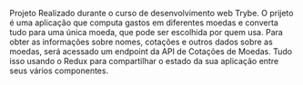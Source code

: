 Projeto Realizado durante o curso de desenvolvimento web Trybe.
O prijeto é uma aplicação que computa gastos em diferentes moedas e converta tudo para uma única moeda, que pode ser escolhida por quem usa. Para obter as informações sobre nomes, cotações e outros dados sobre as moedas, será acessado um endpoint da API de Cotações de Moedas. Tudo isso usando o Redux para compartilhar o estado da sua aplicação entre seus vários componentes.
